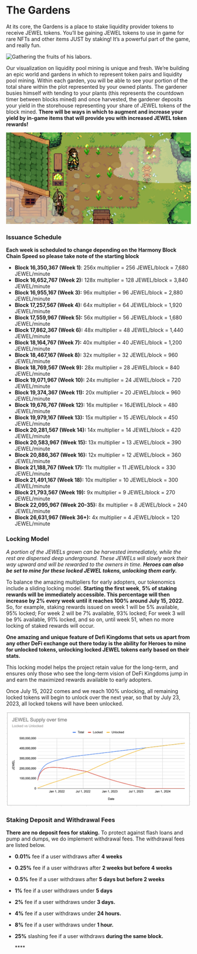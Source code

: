 # The Gardens

At its core, the Gardens is a place to stake liquidity provider tokens to receive JEWEL tokens. You’ll be gaining JEWEL tokens to use in game for rare NFTs and other items JUST by staking! It’s a powerful part of the game, and really fun.

![Gathering the fruits of his labors.](https://lh3.googleusercontent.com/aRXlckUEe4m-pjzvf4yGOfjWEI3wGaKkUfkibFTr0ajqytksCOG8EcyLwsymZ54ncsx_VdI5JH9p2NLi7y_zrSoJdCBcG9XiK2yGZnIYauHkVuO9_Ec73j1_UpYOSJ_T7ceWw1YY)

Our visualization on liquidity pool mining is unique and fresh. We’re building an epic world and gardens in which to represent token pairs and liquidity pool mining. Within each garden, you will be able to see your portion of the total share within the plot represented by your owned plants. The gardener busies himself with tending to your plants \(this represents the countdown timer between blocks mined\) and once harvested, the gardener deposits your yield in the storehouse representing your share of JEWEL tokens of the block mined. **There will be ways in which to augment and increase your yield by in-game items that will provide you with increased JEWEL token rewards!**

![](../.gitbook/assets/gardenwp.jpeg)

### Issuance Schedule
**Each week is scheduled to change depending on the Harmony Block Chain Speed so please take note of the starting block**
* **Block 16,350,367 (Week 1)**: 256x multiplier = 256 JEWEL/block = 7,680 JEWEL/minute
* **Block 16,652,767 (Week 2):** 128x multiplier = 128 JEWEL/block = 3,840 JEWEL/minute
* **Block 16,955,167 (Week 3):** 96x multiplier = 96 JEWEL/block = 2,880 JEWEL/minute
* **Block 17,257,567 (Week 4):** 64x multiplier = 64 JEWEL/block = 1,920 JEWEL/minute
* **Block 17,559,967 (Week 5):** 56x multiplier = 56 JEWEL/block = 1,680 JEWEL/minute
* **Block 17,862,367 (Week 6):** 48x multiplier = 48 JEWEL/block = 1,440 JEWEL/minute
* **Block 18,164,767 (Week 7):** 40x multiplier = 40 JEWEL/block = 1,200 JEWEL/minute
* **Block 18,467,167 (Week 8):** 32x multiplier = 32 JEWEL/block = 960 JEWEL/minute
* **Block 18,769,567 (Week 9):** 28x multiplier = 28 JEWEL/block = 840 JEWEL/minute
* **Block 19,071,967 (Week 10):** 24x multiplier = 24 JEWEL/block = 720 JEWEL/minute
* **Block 19,374,367 (Week 11):** 20x multiplier = 20 JEWEL/block = 960 JEWEL/minute
* **Block 19,676,767 (Week 12):** 16x multiplier = 16JEWEL/block = 480 JEWEL/minute
* **Block 19,979,167 (Week 13):** 15x multiplier = 15 JEWEL/block = 450 JEWEL/minute
* **Block 20,281,567 (Week 14):** 14x multiplier = 14 JEWEL/block = 420 JEWEL/minute
* **Block 20,583,967 (Week 15):**  13x multiplier = 13 JEWEL/block = 390 JEWEL/minute
* **Block 20,886,367 (Week 16):** 12x multiplier = 12 JEWEL/block = 360 JEWEL/minute
* **Block 21,188,767 (Week 17):** 11x multiplier = 11 JEWEL/block = 330 JEWEL/minute
* **Block 21,491,167 (Week 18):** 10x multiplier = 10 JEWEL/block = 300 JEWEL/minute
* **Block 21,793,567 (Week 19):** 9x multiplier = 9 JEWEL/block = 270 JEWEL/minute
* **Block 22,095,967 (Week 20-35):** 8x multiplier = 8 JEWEL/block = 240 JEWEL/minute
* **Block 26,631,967 (Week 36+):** 4x multiplier = 4 JEWEL/block = 120 JEWEL/minute

### Locking Model

_A portion of the JEWELs grown can be harvested immediately, while the rest are dispersed deep underground. These JEWELs will slowly work their way upward and will be rewarded to the owners in time. **Heroes can also be set to mine for these locked JEWEL tokens, unlocking them early.**_

To balance the amazing multipliers for early adopters, our tokenomics include a sliding locking model. **Starting the first week**, **5% of staking rewards will be immediately accessible. This percentage will then increase by 2% every week until it reaches 100% around July 15, 2022.** So, for example, staking rewards issued on week 1 will be 5% available, 95% locked; For week 2 will be 7% available, 93% locked; For week 3 will be 9% available, 91% locked, and so on, until week 51, when no more locking of staked rewards will occur.

**One amazing and unique feature of Defi Kingdoms that sets us apart from any other DeFi exchange out there today is the ability for Heroes to mine for unlocked tokens, unlocking locked JEWEL tokens early based on their stats.**

This locking model helps the project retain value for the long-term, and ensures only those who see the long-term vision of DeFi Kingdoms jump in and earn the maximized rewards available to early adopters.

Once July 15, 2022 comes and we reach 100% unlocking, all remaining locked tokens will begin to unlock over the next year, so that by July 23, 2023, all locked tokens will have been unlocked.

![](../.gitbook/assets/screen-shot-2021-07-31-at-10.02.00-pm.png)

### **Staking Deposit and Withdrawal Fees**

**There are no deposit fees for staking.** To protect against flash loans and pump and dumps, we do implement withdrawal fees. The withdrawal fees are listed below.

* **0.01%** fee if a user withdraws after **4 weeks**
* **0.25%** fee if a user withdraws after **2 weeks but before 4 weeks**
* **0.5%** fee if a user withdraws after **5 days but before 2 weeks**
* **1%** fee if a user withdraws under **5 days**
* **2%** fee if a user withdraws under **3 days.** 
* **4%** fee if a user withdraws under **24 hours.** 
* **8%** fee if a user withdraws under **1 hour.**
* **25%** slashing fee if a user withdraws **during the same block.**

  \*\*\*\*

